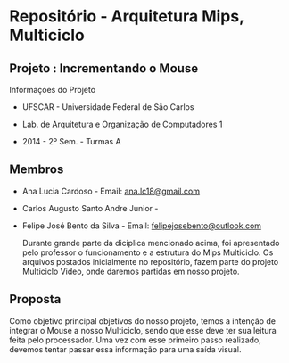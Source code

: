 Repositório - Arquitetura Mips, Multiciclo
=

  Projeto : Incrementando o Mouse
-


  Informaçoes do Projeto
>

- UFSCAR - Universidade Federal de São Carlos


- Lab. de Arquitetura e Organização de Computadores 1


- 2014 - 2º Sem. - Turmas A


Membros
-


- Ana Lucia Cardoso - Email: ana.lc18@gmail.com

- Carlos Augusto Santo Andre Junior - 

- Felipe José Bento da Silva - Email: felipejosebento@outlook.com



  Durante grande parte da diciplica mencionado acima, foi apresentado pelo professor o funcionamento e a estrutura do Mips Multiciclo. Os arquivos postados inicialmente no repositório, fazem parte do projeto Multiciclo Video, onde daremos partidas em nosso projeto.


Proposta
-

  Como objetivo principal objetivos do nosso projeto, temos a intenção de integrar o Mouse a nosso Multiciclo, sendo que esse deve ter sua leitura feita pelo processador. Uma vez com esse primeiro passo realizado, devemos tentar passar essa informação para uma saída visual.


